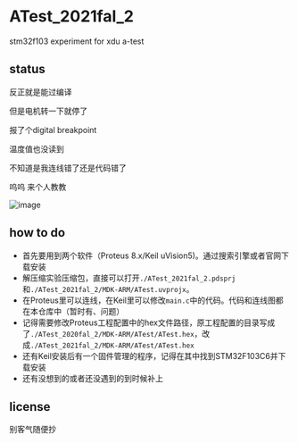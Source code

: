 # ATest_2021fal_2
stm32f103 experiment for xdu a-test

## status
反正就是能过编译

但是电机转一下就停了 

报了个digital breakpoint 

温度值也没读到


不知道是我连线错了还是代码错了 

呜呜 来个人教教

![image](https://user-images.githubusercontent.com/30371828/133403650-346d6de4-fc1a-4520-b294-1f81c019a052.png)

## how to do
- 首先要用到两个软件（Proteus 8.x/Keil uVision5)。通过搜索引擎或者官网下载安装
- 解压缩实验压缩包，直接可以打开`./ATest_2021fal_2.pdsprj`和`./ATest_2021fal_2/MDK-ARM/ATest.uvprojx`。
- 在Proteus里可以连线，在Keil里可以修改`main.c`中的代码。代码和连线图都在本仓库中（暂时有、问题）
- 记得需要修改Proteus工程配置中的hex文件路径，原工程配置的目录写成了`./ATest_2020fal_2/MDK-ARM/ATest/ATest.hex`，改成`./ATest_2021fal_2/MDK-ARM/ATest/ATest.hex`
- 还有Keil安装后有一个固件管理的程序，记得在其中找到STM32F103C6并下载安装
- 还有没想到的或者还没遇到的到时候补上

## license
别客气随便抄
